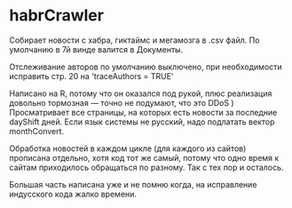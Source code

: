 # habrCrawler
Собирает новости с хабра, гиктаймс и мегамозга в .csv файл. По умолчанию в 7й винде валится в Документы.

Отслеживание авторов по умолчанию выключено, при необходимости исправить стр. 20 на 'traceAuthors = TRUE'

Написано на R, потому что он оказался под рукой, плюс реализация довольно тормозная — точно не подумают, что это DDoS )
Просматривает все страницы, на которых есть новости за последние dayShift дней. Если язык системы не русский, надо подлатать вектор monthConvert.

Обработка новостей в каждом цикле (для каждого из сайтов) прописана отдельно, хотя код тот же самый, потому что одно время к сайтам приходилось обращаться по разному. Так с тех пор и осталось.

Большая часть написана уже и не помню когда, на исправление индусского кода жалко времени.
